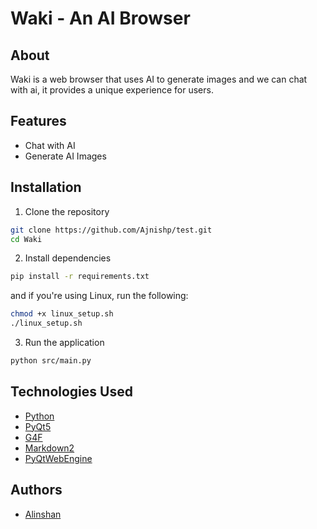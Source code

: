 # Waki - An AI Browser

## About

Waki is a web browser that uses AI to generate images and we can chat with ai, it provides a unique experience for users.

## Features

- Chat with AI
- Generate AI Images

## Installation

1. Clone the repository

```bash
git clone https://github.com/Ajnishp/test.git
cd Waki
```

2. Install dependencies

```bash
pip install -r requirements.txt
```

and if you're using Linux, run the following:

```bash
chmod +x linux_setup.sh
./linux_setup.sh
```

3. Run the application

```bash
python src/main.py
```

## Technologies Used

- [Python](https://www.python.org/)
- [PyQt5](https://pypi.org/project/PyQt5/)
- [G4F](https://github.com/xtekky/gpt4free/)
- [Markdown2](https://github.com/trentm/python-markdown2)
- [PyQtWebEngine](https://pypi.org/project/PyQtWebEngine/)

## Authors

- [Alinshan](https:://github.com/Alinshan)

